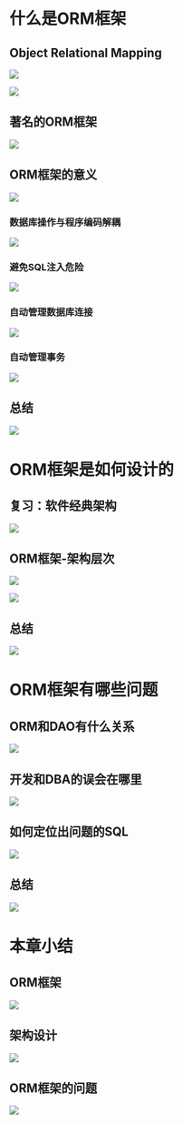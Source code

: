 # 什么是ORM框架

## Object Relational Mapping

![](image/Pasted%20image%2020220306220748.png)

![](image/Pasted%20image%2020220306221555.png)

## 著名的ORM框架

![](image/Pasted%20image%2020220306220835.png)

## ORM框架的意义

![](image/Pasted%20image%2020220306221732.png)

### 数据库操作与程序编码解耦

![](image/Pasted%20image%2020220306221855.png)

### 避免SQL注入危险

![](image/Pasted%20image%2020220306222023.png)

### 自动管理数据库连接

![](image/Pasted%20image%2020220306222216.png)

 ### 自动管理事务

 ![](image/Pasted%20image%2020220306222335.png)

## 总结

![](image/Pasted%20image%2020220306222430.png)

# ORM框架是如何设计的

## 复习：软件经典架构

 ![](image/Pasted%20image%2020220306222533.png)

 ## ORM框架-架构层次

  ![](image/Pasted%20image%2020220306222620.png)

![](image/Pasted%20image%2020220306222657.png)

## 总结

![](image/Pasted%20image%2020220306222926.png)

# ORM框架有哪些问题

## ORM和DAO有什么关系

![](image/Pasted%20image%2020220306223153.png)

## 开发和DBA的误会在哪里

![](image/Pasted%20image%2020220306223307.png)

## 如何定位出问题的SQL

![](image/Pasted%20image%2020220306223452.png)

## 总结

![](image/Pasted%20image%2020220306223539.png)

# 本章小结

## ORM框架

![](image/Pasted%20image%2020220306223659.png)

## 架构设计

![](image/Pasted%20image%2020220306223734.png)

## ORM框架的问题

![](image/Pasted%20image%2020220306223757.png)
